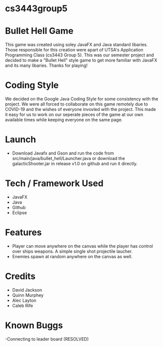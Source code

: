 # cs3443group5
# Bullet Hell Game
This game was created using soley JavaFX and Java standard libaries. Those responsible for this creation were apart of UTSA's Application Programming Class (cs3443 Group 5). This was our semester project and decided to make a "Bullet Hell" style game to get more familiar with JavaFX and its many libaries. Thanks for playing!

# Coding Style
We decided on the Google Java Coding Style for some consistency with the project. We were all forced to collaborate on this game remotely due to COVID-19 and the wishes of everyone invovled with the project. This made it easy for us to work on our seperate pieces of the game at our own available times while keeping everyone on the same page.

# Launch
- Download Javafx and Gson and run the code from src/main/java/bullet_hell/Launcher.java or download the galacticShooter.jar in release v1.0 on github and run it directly.

# Tech / Framework Used
- JavaFX
- Java
- Github
- Eclipse

# Features
- Player can move anywhere on the canvas while the player has control over ships weapons. A simple single shot projectile laucher.
- Enemies spawn at random anywhere on the canvas as well. 

# Credits
- David Jackson
- Quinn Murphey
- Alec Layton
- Caleb Rife

# Known Buggs
-Connecting to leader board (RESOLVED)
